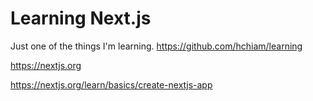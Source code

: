 # Learning Next.js

Just one of the things I'm learning. <https://github.com/hchiam/learning>

<https://nextjs.org>

<https://nextjs.org/learn/basics/create-nextjs-app>
